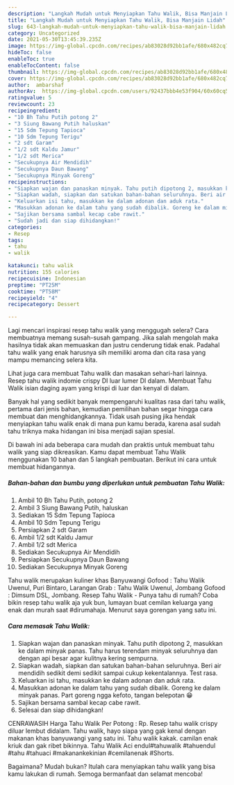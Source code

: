 ```yaml
---
description: "Langkah Mudah untuk Menyiapkan Tahu Walik, Bisa Manjain Lidah"
title: "Langkah Mudah untuk Menyiapkan Tahu Walik, Bisa Manjain Lidah"
slug: 643-langkah-mudah-untuk-menyiapkan-tahu-walik-bisa-manjain-lidah
category: Uncategorized
date: 2021-05-30T13:45:39.235Z
image: https://img-global.cpcdn.com/recipes/ab83028d92bb1afe/680x482cq70/tahu-walik-foto-resep-utama.jpg
hideToc: false
enableToc: true
enableTocContent: false
thumbnail: https://img-global.cpcdn.com/recipes/ab83028d92bb1afe/680x482cq70/tahu-walik-foto-resep-utama.jpg
cover: https://img-global.cpcdn.com/recipes/ab83028d92bb1afe/680x482cq70/tahu-walik-foto-resep-utama.jpg
author:  ambarshaf
authorAv:  https://img-global.cpcdn.com/users/92437bbb4e53f904/60x60cq50/avatar.jpg
ratingvalue: 5
reviewcount: 23
recipeingredient:
- "10 Bh Tahu Putih potong 2"
- "3 Siung Bawang Putih haluskan"
- "15 Sdm Tepung Tapioca"
- "10 Sdm Tepung Terigu"
- "2 sdt Garam"
- "1/2 sdt Kaldu Jamur"
- "1/2 sdt Merica"
- "Secukupnya Air Mendidih"
- "Secukupnya Daun Bawang"
- "Secukupnya Minyak Goreng"
recipeinstructions:
- "Siapkan wajan dan panaskan minyak. Tahu putih dipotong 2, masukkan ke dalam minyak panas. Tahu harus terendam minyak seluruhnya dan dengan api besar agar kulitnya kering sempurna."
- "Siapkan wadah, siapkan dan satukan bahan-bahan seluruhnya. Beri air mendidih sedikit demi sedikit sampai cukup kekentalannya. Test rasa."
- "Keluarkan isi tahu, masukkan ke dalam adonan dan aduk rata."
- "Masukkan adonan ke dalam tahu yang sudah dibalik. Goreng ke dalam minyak panas. Part goreng ngga kefoto, tangan belepotan 😁"
- "Sajikan bersama sambal kecap cabe rawit."
- "Sudah jadi dan siap dihidangkan!"
categories:
- Resep
tags:
- tahu
- walik

katakunci: tahu walik 
nutrition: 155 calories
recipecuisine: Indonesian
preptime: "PT25M"
cooktime: "PT58M"
recipeyield: "4"
recipecategory: Dessert

---
```



Lagi mencari inspirasi resep tahu walik yang menggugah selera? Cara membuatnya memang susah-susah gampang. Jika salah mengolah maka hasilnya tidak akan memuaskan dan justru cenderung tidak enak. Padahal tahu walik yang enak harusnya sih memiliki aroma dan cita rasa yang mampu memancing selera kita.


Lihat juga cara membuat Tahu walik dan masakan sehari-hari lainnya. Resep tahu walik indomie crispy DI luar lumer DI dalam. Membuat Tahu Walik isian daging ayam yang krispi di luar dan kenyal di dalam.

Banyak hal yang sedikit banyak mempengaruhi kualitas rasa dari tahu walik, pertama dari jenis bahan, kemudian pemilihan bahan segar hingga cara membuat dan menghidangkannya. Tidak usah pusing jika hendak menyiapkan tahu walik enak di mana pun kamu berada, karena asal sudah tahu triknya maka hidangan ini bisa menjadi sajian spesial.


Di bawah ini ada beberapa cara mudah dan praktis untuk membuat tahu walik yang siap dikreasikan. Kamu dapat membuat Tahu Walik menggunakan 10 bahan dan 5 langkah pembuatan. Berikut ini cara untuk membuat hidangannya.

<!--inarticleads1-->

##### Bahan-bahan dan bumbu yang diperlukan untuk pembuatan Tahu Walik:

1. Ambil 10 Bh Tahu Putih, potong 2
1. Ambil 3 Siung Bawang Putih, haluskan
1. Sediakan 15 Sdm Tepung Tapioca
1. Ambil 10 Sdm Tepung Terigu
1. Persiapkan 2 sdt Garam
1. Ambil 1/2 sdt Kaldu Jamur
1. Ambil 1/2 sdt Merica
1. Sediakan Secukupnya Air Mendidih
1. Persiapkan Secukupnya Daun Bawang
1. Sediakan Secukupnya Minyak Goreng


Tahu walik merupakan kuliner khas Banyuwangi Gofood : Tahu Walik Uwenul, Puri Bintaro, Larangan Grab : Tahu Walik Uwenul, Jombang Gofood : Dimsum DSL, Jombang. Resep Tahu Walik - Punya tahu di rumah? Coba bikin resep tahu walik aja yuk bun, lumayan buat cemilan keluarga yang enak dan murah saat #dirumahaja. Menurut saya gorengan yang satu ini. 

<!--inarticleads2-->

##### Cara memasak Tahu Walik:

1. Siapkan wajan dan panaskan minyak. Tahu putih dipotong 2, masukkan ke dalam minyak panas. Tahu harus terendam minyak seluruhnya dan dengan api besar agar kulitnya kering sempurna.
1. Siapkan wadah, siapkan dan satukan bahan-bahan seluruhnya. Beri air mendidih sedikit demi sedikit sampai cukup kekentalannya. Test rasa.
1. Keluarkan isi tahu, masukkan ke dalam adonan dan aduk rata.
1. Masukkan adonan ke dalam tahu yang sudah dibalik. Goreng ke dalam minyak panas. Part goreng ngga kefoto, tangan belepotan 😁
1. Sajikan bersama sambal kecap cabe rawit.
1. Selesai dan siap dihidangkan!

CENRAWASIH Harga Tahu Walik Per Potong : Rp. Resep tahu walik crispy diluar lembut didalam. Tahu walik, hayo siapa yang gak kenal dengan makanan khas banyuwangi yang satu ini. Tahu walik kakak. camilan enak kriuk dan gak ribet bikinnya. Tahu Walik Aci endul#tahuwalik #tahuendul #tahu #tahuaci #makanankekinian #cemilanenak #Shorts. 

Bagaimana? Mudah bukan? Itulah cara menyiapkan tahu walik yang bisa kamu lakukan di rumah. Semoga bermanfaat dan selamat mencoba!
